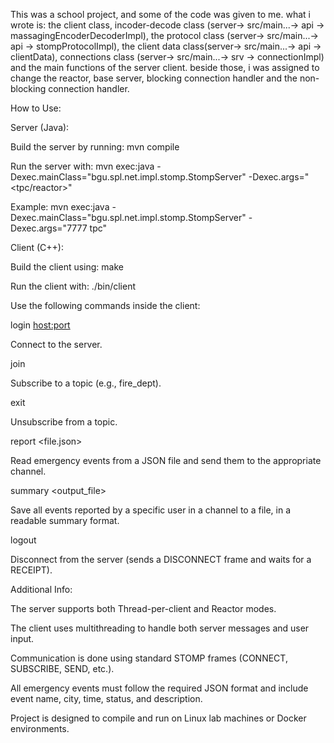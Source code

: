 This was a school project, and some of the code was given to me.
what i wrote is: the client class, incoder-decode class (server-> src/main...-> api -> massagingEncoderDecoderImpl), the protocol class (server-> src/main...-> api -> stompProtocolImpl),
the client data class(server-> src/main...-> api -> clientData), connections class (server-> src/main...-> srv -> connectionImpl) and the main functions of the server client.
beside those, i was assigned to change the reactor, base server, blocking connection handler and the non-blocking connection handler.


How to Use:

Server (Java):

Build the server by running: mvn compile

Run the server with: mvn exec:java -Dexec.mainClass="bgu.spl.net.impl.stomp.StompServer" -Dexec.args="<port> <tpc/reactor>"

Example: mvn exec:java -Dexec.mainClass="bgu.spl.net.impl.stomp.StompServer" -Dexec.args="7777 tpc"



Client (C++):

Build the client using: make

Run the client with: ./bin/client

Use the following commands inside the client:

login <host:port> <username> <password>

Connect to the server.


join <channel>

Subscribe to a topic (e.g., fire_dept).


exit <channel>

Unsubscribe from a topic.


report <file.json>

Read emergency events from a JSON file and send them to the appropriate channel.


summary <channel> <user> <output_file>

Save all events reported by a specific user in a channel to a file, in a readable summary format.


logout

Disconnect from the server (sends a DISCONNECT frame and waits for a RECEIPT).


Additional Info:

The server supports both Thread-per-client and Reactor modes.

The client uses multithreading to handle both server messages and user input.

Communication is done using standard STOMP frames (CONNECT, SUBSCRIBE, SEND, etc.).

All emergency events must follow the required JSON format and include event name, city, time, status, and description.

Project is designed to compile and run on Linux lab machines or Docker environments.






